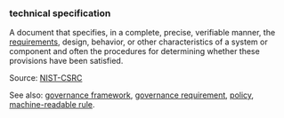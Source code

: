 ### technical specification

<p class="c8"><span>A document that specifies, in a complete, precise, verifiable manner, the </span><span class="c2"><a class="c3" href="#h.ajxlw8r3dvcc">requirements</a></span><span class="c0">, design, behavior, or other characteristics of a system or component and often the procedures for determining whether these provisions have been satisfied.</span></p><p class="c8"><span>Source: </span><span class="c2"><a class="c3" href="https://www.google.com/url?q=https://csrc.nist.gov/glossary/term/specification&amp;sa=D&amp;source=editors&amp;ust=1706779842842964&amp;usg=AOvVaw1gY-AMG-Bx1zuRxHVxIZ7p">NIST-CSRC</a></span></p><p class="c8"><span>See also: </span><span class="c2"><a class="c3" href="#h.2x05z0r097mn">governance framework</a></span><span>, </span><span class="c2"><a class="c3" href="#h.j4z5czk0dk8t">governance requirement</a></span><span>, </span><span class="c2"><a class="c3" href="#h.udts41hso4w4">policy</a></span><span>, </span><span class="c2"><a class="c3" href="#h.swtj1fvt2gug">machine-readable rule</a></span><span class="c0">.</span></p>